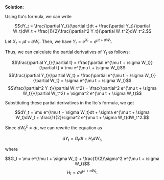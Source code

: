 

**Solution:**

Using Ito's formula, we can write

$$dY_t = \frac{\partial Y_t}{\partial t}dt + \frac{\partial Y_t}{\partial W_t}dW_t + \frac{1}{2}\frac{\partial^2 Y_t}{\partial W_t^2}dW_t^2.$$

Let $X_t = \mu t + \sigma W_t$. Then, we have $Y_t = e^{X_t} = e^{\mu t + \sigma W_t}$.

Thus, we can calculate the partial derivatives of $Y_t$ as follows:

$$\frac{\partial Y_t}{\partial t} = \frac{\partial e^{\mu t + \sigma W_t}}{\partial t} = \mu e^{\mu t + \sigma W_t}$$
$$\frac{\partial Y_t}{\partial W_t} = \frac{\partial e^{\mu t + \sigma W_t}}{\partial W_t} = \sigma e^{\mu t + \sigma W_t}$$
$$\frac{\partial^2 Y_t}{\partial W_t^2} = \frac{\partial^2 e^{\mu t + \sigma W_t}}{\partial W_t^2} = \sigma^2 e^{\mu t + \sigma W_t}$$

Substituting these partial derivatives in the Ito's formula, we get

$$dY_t = \mu e^{\mu t + \sigma W_t}dt + \sigma e^{\mu t + \sigma W_t}dW_t + \frac{1}{2}\sigma^2 e^{\mu t + \sigma W_t}dW_t^2.$$

Since $dW_t^2 = dt$, we can rewrite the equation as

$$dY_t = G_t dt + H_t dW_t,$$

where 

$$G_t = \mu e^{\mu t + \sigma W_t} + \frac{1}{2}\sigma^2 e^{\mu t + \sigma W_t}$$
$$H_t = \sigma e^{\mu t + \sigma W_t}.$$